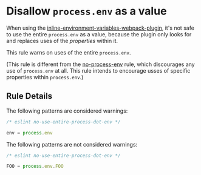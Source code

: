 # Disallow `process.env` as a value

When using the [inline-environment-variables-webpack-plugin], it's not safe to use the entire `process.env` as a value, because the plugin only looks for and replaces uses of the *properties* within it.

This rule warns on uses of the entire `process.env`.

(This rule is different from the [no-process-env] rule, which discourages any use of `process.env` at all. This rule intends to encourage usses of specific properties within `process.env`.)


## Rule Details

The following patterns are considered warnings:

```js
/* eslint no-use-entire-process-dot-env */

env = process.env
```

The following patterns are not considered warnings:

```js
/* eslint no-use-entire-process-dot-env */

FOO = process.env.FOO
```



[inline-environment-variables-webpack-plugin]: https://github.com/tikotzky/inline-environment-variables-webpack-plugin
[no-process-env]: http://eslint.org/docs/rules/no-process-env
